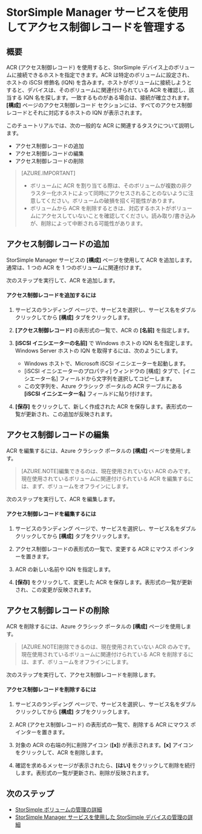 <properties 
   pageTitle="StorSimple でのアクセス制御レコードの管理 | Microsoft Azure"
   description="ACR (アクセス制御レコード) を使用して、StorSimple デバイス上のボリュームに接続できるホストを判別する方法について説明します。"
   services="storsimple"
   documentationCenter=""
   authors="alkohli"
   manager="carolz"
   editor="" />
<tags 
   ms.service="storsimple"
   ms.devlang="na"
   ms.topic="article"
   ms.tgt_pltfrm="na"
   ms.workload="na"
   ms.date="12/02/2015"
   ms.author="alkohli" />

# StorSimple Manager サービスを使用してアクセス制御レコードを管理する

## 概要

ACR (アクセス制御レコード) を使用すると、StorSimple デバイス上のボリュームに接続できるホストを指定できます。ACR は特定のボリュームに設定され、ホストの iSCSI 修飾名 (IQN) を含みます。ホストがボリュームに接続しようとすると、デバイスは、そのボリュームに関連付けられている ACR を確認し、該当する IQN 名を探します。一致するものがある場合は、接続が確立されます。**[構成]** ページのアクセス制御レコード セクションには、すべてのアクセス制御レコードとそれに対応するホストの IQN が表示されます。

このチュートリアルでは、次の一般的な ACR に関連するタスクについて説明します。

- アクセス制御レコードの追加 
- アクセス制御レコードの編集 
- アクセス制御レコードの削除 

> [AZURE.IMPORTANT]
> 
> - ボリュームに ACR を割り当てる際は、そのボリュームが複数の非クラスター化ホストによって同時にアクセスされることのないように注意してください。ボリュームの破損を招く可能性があります。 
> - ボリュームから ACR を削除するときは、対応するホストがボリュームにアクセスしていないことを確認してください。読み取り/書き込みが、削除によって中断される可能性があります。

## アクセス制御レコードの追加

StorSimple Manager サービスの **[構成]** ページを使用して ACR を追加します。通常は、1 つの ACR を 1 つのボリュームに関連付けます。

次のステップを実行して、ACR を追加します。

#### アクセス制御レコードを追加するには

1. サービスのランディング ページで、サービスを選択し、サービス名をダブルクリックしてから **[構成]** タブをクリックします。

2. **[アクセス制御レコード]** の表形式の一覧で、ACR の **[名前]** を指定します。

3. **[iSCSI イニシエーターの名前]** で Windows ホストの IQN 名を指定します。Windows Server ホストの IQN を取得するには、次のようにします。

   - Windows ホストで、Microsoft iSCSI イニシエーターを起動します。
   - [iSCSI イニシエーターのプロパティ] ウィンドウの [構成] タブで、[イニシエーター名] フィールドから文字列を選択してコピーします。
   - この文字列を、Azure クラシック ポータルの ACR テーブルにある **[iSCSI イニシエーター名]** フィールドに貼り付けます。

4. **[保存]** をクリックして、新しく作成された ACR を保存します。表形式の一覧が更新され、この追加が反映されます。

## アクセス制御レコードの編集

ACR を編集するには、Azure クラシック ポータルの **[構成]** ページを使用します。

> [AZURE.NOTE]編集できるのは、現在使用されていない ACR のみです。現在使用されているボリュームに関連付けられている ACR を編集するには、まず、ボリュームをオフラインにします。

次のステップを実行して、ACR を編集します。

#### アクセス制御レコードを編集するには

1. サービスのランディング ページで、サービスを選択し、サービス名をダブルクリックしてから **[構成]** タブをクリックします。

2. アクセス制御レコードの表形式の一覧で、変更する ACR にマウス ポインターを置きます。

3. ACR の新しい名前や IQN を指定します。

4. **[保存]** をクリックして、変更した ACR を保存します。表形式の一覧が更新され、この変更が反映されます。

## アクセス制御レコードの削除

ACR を削除するには、Azure クラシック ポータルの **[構成]** ページを使用します。

> [AZURE.NOTE]削除できるのは、現在使用されていない ACR のみです。現在使用されているボリュームに関連付けられている ACR を削除するには、まず、ボリュームをオフラインにします。

次のステップを実行して、アクセス制御レコードを削除します。

#### アクセス制御レコードを削除するには

1. サービスのランディング ページで、サービスを選択し、サービス名をダブルクリックしてから **[構成]** タブをクリックします。

2. ACR (アクセス制御レコード) の表形式の一覧で、削除する ACR にマウス ポインターを置きます。

3. 対象の ACR の右端の列に削除アイコン (**[x]**) が表示されます。**[x]** アイコンをクリックして、ACR を削除します。

4. 確認を求めるメッセージが表示されたら、**[はい]** をクリックして削除を続行します。表形式の一覧が更新され、削除が反映されます。

## 次のステップ

- [StorSimple ボリュームの管理の詳細](storsimple-manage-volumes.md)
- [StorSimple Manager サービスを使用した StorSimple デバイスの管理の詳細](storsimple-manager-service-administration.md)
 

<!---HONumber=AcomDC_1203_2015-->